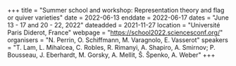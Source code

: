 +++
title = "Summer school and workshop: Representation theory and flag or quiver varieties"
date = 2022-06-13
enddate = 2022-06-17
dates = "June 13 - 17 and 20 - 22, 2022"
dateadded = 2021-11-27
location = "Université Paris Diderot, France"
webpage = "https://school2022.sciencesconf.org/"
organisers = "N. Perrin, O. Schiffmann, M. Varagnolo, E. Vasserot"
speakers = "T. Lam, L. Mihalcea, C. Robles, R. Rimanyi, A. Shapiro, A. Smirnov; P. Bousseau, J. Eberhardt, M. Gorsky, A. Mellit, Š. Špenko, A. Weber"
+++

